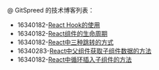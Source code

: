 @ GitSpreed 的技术博客列表：

* 16340182-[React Hook的使用](https://blog.csdn.net/Richard_M_pu/article/details/94361000)
* 16340182-[React组件的生命周期](https://blog.csdn.net/Richard_M_pu/article/details/94361276)
* 16340182-[React中三种跳转的方式](https://blog.csdn.net/Richard_M_pu/article/details/94361367)
* 16340283-[React中父组件获取子组件数据的方法](https://blog.csdn.net/Richard_M_pu/article/details/94361435)
* 16340182-[React中循环插入子组件的方法](https://blog.csdn.net/Richard_M_pu/article/details/94361435)

